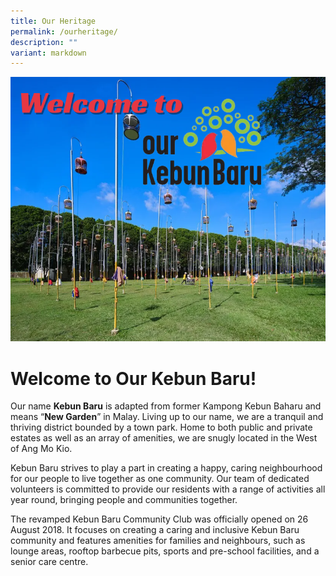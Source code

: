 ```yaml
---
title: Our Heritage
permalink: /ourheritage/
description: ""
variant: markdown
---
```

![](/images/our%20heritage%20image.PNG)

# **Welcome to Our Kebun Baru!**

Our name **Kebun Baru** is adapted from former Kampong Kebun Baharu and means “**New Garden**” in Malay. Living up to our name, we are a tranquil and thriving district bounded by a town park. Home to both public and private estates as well as an array of amenities, we are snugly located in the West of Ang Mo Kio. 

Kebun Baru strives to play a part in creating a happy, caring neighbourhood for our people to live together as one community. Our team of dedicated volunteers is committed to provide our residents with a range of activities all year round, bringing people and communities together.

The revamped Kebun Baru Community Club was officially opened on 26 August 2018. It focuses on creating a caring and inclusive Kebun Baru community and features amenities for families and neighbours, such as lounge areas, rooftop barbecue pits, sports and pre-school facilities, and a senior care centre. 